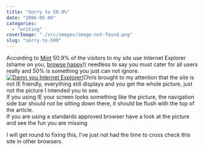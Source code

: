 ```yaml
---
title: "Sorry to 50.9%"
date: "2006-05-06"
categories: 
  - "writing"
coverImage: "./src/images/image-not-found.png"
slug: "sorry-to-509"
---
```


According to [Mint](http://haveamint.com/) 50.9% of the visitors to my site use Internet Explorer (shame on you, [browse happy](http://browsehappy.com/)!) needless to say you must cater for all users really and 50% is something you just can not ignore.  
[![Damn you Internet Explorer!](/images/140292734_a57b7340d5_m.jpg)](http://static.flickr.com/52/140292734_a57b7340d5.jpg "IE you pain!")Chris brought to my attention that the site is not IE friendly, everything still displays and you get the whole picture, just not the picture I intended you to see.  
If you using IE your screen looks something like the picture, the navigation side bar should not be sitting down there, it should be flush with the top of the article.  
If you are using a standards approved browser have a look at the picture and see the fun you are missing.

I will get round to fixing this, I’ve just not had the time to cross check this site in other browsers.
